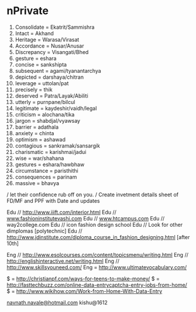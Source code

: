 # nPrivate

1. Consolidate = Ekatrit/Sammishra
2. Intact = Akhand
3. Heritage = Warasa/Virasat
4. Accordance = Nusar/Anusar
5. Discrepancy = Visangati/Bhed
6. gesture = eshara
7. concise = sankshipta
8. subsequent = agami/tyanantarchya
9. depicted = darshaya/chitran
10. leverage = uttolan/pat
11. precisely = thik
12. deserved = Patra/Layak/Abiliti
13. utterly = purnpane/bilcul
14. legitimate = kaydeshir/vaidh/legal
15. criticism = alochana/tika
16. jargon = shabdjal/vyawsay
17. barrier = adathala
18. anxiety = chinta
19. optimism = ashawad
20. contagious = sankramak/sansargik
21. charismatic = karishmai/jadui
22. wise = war/shahana
23. gestures = eshara/hawbhaw
24. circumstance = paristhithi
25. consequences = parinam
26. massive = bhavya

/ let their confidence rub off on you.
/ Create invetment details sheet of FD/MF and PPF with Date and updates

Edu // http://www.iiift.com/interior.html
Edu // www.fashioninstitutevashi.com
Edu // www.htcampus.com
Edu // way2college.com
Edu // icon fashion design school
Edu // Look for other dimplomas [polytechnic]
Edu // http://www.jdinstitute.com/diploma_course_in_fashion_designing.html [after 10th]

Eng // http://www.esolcourses.com/content/topicsmenu/writing.html
Eng // http://englishinteractive.net/writing.html
Eng // http://www.skillsyouneed.com/
Eng = http://www.ultimatevocabulary.com/


$ = http://christianpf.com/ways-for-teens-to-make-money/
$ = http://fasttechbuzz.com/online-data-entrycaptcha-entry-jobs-from-home/
$ = http://www.wikihow.com/Work-from-Home-With-Data-Entry

navnath.navale@hotmail.com
kishu@1612


